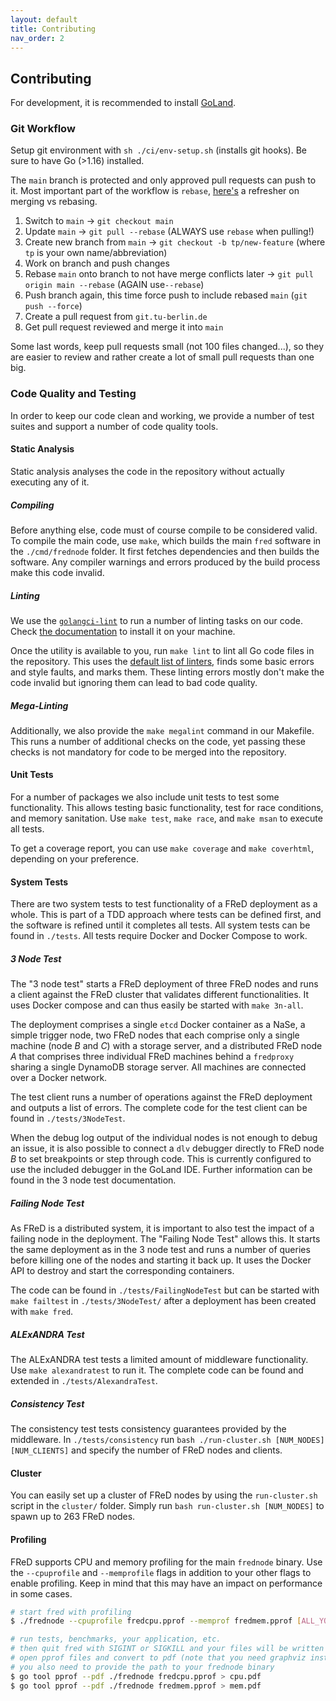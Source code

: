 ```yaml
---
layout: default
title: Contributing
nav_order: 2
---
```


## Contributing

For development, it is recommended to install [GoLand](https://www.jetbrains.com/go/).

### Git Workflow

Setup git environment with `sh ./ci/env-setup.sh` (installs git hooks). Be sure to have Go (>1.16) installed.

The `main` branch is protected and only approved pull requests can push to it.
Most important part of the workflow is `rebase`, [here's](https://www.atlassian.com/git/tutorials/merging-vs-rebasing) a refresher on merging vs rebasing.

1. Switch to `main` → `git checkout main`
2. Update `main` → `git pull --rebase` (ALWAYS use `rebase` when pulling!)
3. Create new branch from `main` → `git checkout -b tp/new-feature` (where `tp` is your own name/abbreviation)
4. Work on branch and push changes
5. Rebase `main` onto branch to not have merge conflicts later → `git pull origin main --rebase` (AGAIN use`--rebase`)
6. Push branch again, this time force push to include rebased `main` (`git push --force`)
7. Create a pull request from `git.tu-berlin.de`
8. Get pull request reviewed and merge it into `main`

Some last words, keep pull requests small (not 100 files changed...), so they are easier to review and rather create a lot of small pull requests than one big.

### Code Quality and Testing

In order to keep our code clean and working, we provide a number of test suites and support a number of code quality tools.

#### Static Analysis

Static analysis analyses the code in the repository without actually executing any of it.

##### Compiling

Before anything else, code must of course compile to be considered valid.
To compile the main code, use `make`, which builds the main `fred` software in the `./cmd/frednode` folder.
It first fetches dependencies and then builds the software.
Any compiler warnings and errors produced by the build process make this code invalid.

##### Linting

We use the [`golangci-lint`](https://github.com/golangci/golangci-lint) to run a number of linting tasks on our code.
Check [the documentation](https://golangci-lint.run/usage/install/#local-installation) to install it on your machine.

Once the utility is available to you, run `make lint` to lint all Go code files in the repository.
This uses the [default list of linters](https://golangci-lint.run/usage/linters/#enabled-by-default-linters), finds some basic errors and style faults, and marks them.
These linting errors mostly don't make the code invalid but ignoring them can lead to bad code quality.

##### Mega-Linting

Additionally, we also provide the `make megalint` command in our Makefile.
This runs a number of additional checks on the code, yet passing these checks is not mandatory for code to be merged into the repository.

#### Unit Tests

For a number of packages we also include unit tests to test some functionality.
This allows testing basic functionality, test for race conditions, and memory sanitation.
Use `make test`, `make race`, and `make msan` to execute all tests.

To get a coverage report, you can use `make coverage` and `make coverhtml`, depending on your preference.

#### System Tests

There are two system tests to test functionality of a FReD deployment as a whole.
This is part of a TDD approach where tests can be defined first, and the software is refined until it completes all tests.
All system tests can be found in `./tests`.
All tests require Docker and Docker Compose to work.

##### 3 Node Test

The "3 node test" starts a FReD deployment of three FReD nodes and runs a client against the FReD cluster that validates different functionalities.
It uses Docker compose and can thus easily be started with `make 3n-all`.

The deployment comprises a single `etcd` Docker container as a NaSe, a simple trigger node, two FReD nodes that each comprise only a single machine (node _B_ and _C_) with a storage server, and a distributed FReD node _A_ that comprises three individual FReD machines behind a `fredproxy` sharing a single DynamoDB storage server.
All machines are connected over a Docker network.

The test client runs a number of operations against the FReD deployment and outputs a list of errors.
The complete code for the test client can be found in `./tests/3NodeTest`.

When the debug log output of the individual nodes is not enough to debug an issue, it is also possible to connect a `dlv` debugger directly to FReD node _B_ to set breakpoints or step through code.
This is currently configured to use the included debugger in the GoLand IDE.
Further information can be found in the 3 node test documentation.

##### Failing Node Test

As FReD is a distributed system, it is important to also test the impact of a failing node in the deployment.
The "Failing Node Test" allows this.
It starts the same deployment as in the 3 node test and runs a number of queries before killing one of the nodes and starting it back up.
It uses the Docker API to destroy and start the corresponding containers.

The code can be found in `./tests/FailingNodeTest` but can be started with `make failtest` in `./tests/3NodeTest/` after a deployment has been created with `make fred`.

##### ALExANDRA Test

The ALExANDRA test tests a limited amount of middleware functionality.
Use `make alexandratest` to run it.
The complete code can be found and extended in `./tests/AlexandraTest`.

##### Consistency Test

The consistency test tests consistency guarantees provided by the middleware.
In `./tests/consistency` run `bash ./run-cluster.sh [NUM_NODES] [NUM_CLIENTS]` and specify the number of FReD nodes and clients.

#### Cluster

You can easily set up a cluster of FReD nodes by using the `run-cluster.sh` script in the `cluster/` folder.
Simply run `bash run-cluster.sh [NUM_NODES]` to spawn up to 263 FReD nodes.

#### Profiling

FReD supports CPU and memory profiling for the main `frednode` binary.
Use the `--cpuprofile` and `--memprofile` flags in addition to your other flags to enable profiling.
Keep in mind that this may have an impact on performance in some cases.

```sh
# start fred with profiling
$ ./frednode --cpuprofile fredcpu.pprof --memprof fredmem.pprof [ALL_YOUR_OTHER_FLAGS...]

# run tests, benchmarks, your application, etc.
# then quit fred with SIGINT or SIGKILL and your files will be written
# open pprof files and convert to pdf (note that you need graphviz installed)
# you also need to provide the path to your frednode binary
$ go tool pprof --pdf ./frednode fredcpu.pprof > cpu.pdf
$ go tool pprof --pdf ./frednode fredmem.pprof > mem.pdf

```
